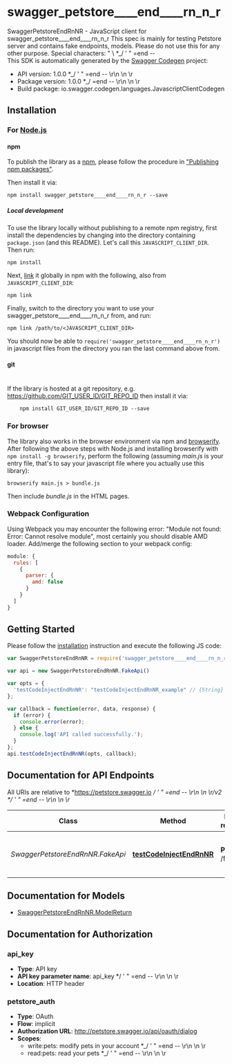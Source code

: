 # swagger_petstore____end____rn_n_r

SwaggerPetstoreEndRnNR - JavaScript client for swagger_petstore____end____rn_n_r
This spec is mainly for testing Petstore server and contains fake endpoints, models. Please do not use this for any other purpose. Special characters: \" \\  *_/ ' \" =end --       
This SDK is automatically generated by the [Swagger Codegen](https://github.com/swagger-api/swagger-codegen) project:

- API version: 1.0.0 *_/ ' \" =end -- \\r\\n \\n \\r
- Package version: 1.0.0 *_/   =end -- \r\n \n \r
- Build package: io.swagger.codegen.languages.JavascriptClientCodegen

## Installation

### For [Node.js](https://nodejs.org/)

#### npm

To publish the library as a [npm](https://www.npmjs.com/),
please follow the procedure in ["Publishing npm packages"](https://docs.npmjs.com/getting-started/publishing-npm-packages).

Then install it via:

```shell
npm install swagger_petstore____end____rn_n_r --save
```

##### Local development

To use the library locally without publishing to a remote npm registry, first install the dependencies by changing 
into the directory containing `package.json` (and this README). Let's call this `JAVASCRIPT_CLIENT_DIR`. Then run:

```shell
npm install
```

Next, [link](https://docs.npmjs.com/cli/link) it globally in npm with the following, also from `JAVASCRIPT_CLIENT_DIR`:

```shell
npm link
```

Finally, switch to the directory you want to use your swagger_petstore____end____rn_n_r from, and run:

```shell
npm link /path/to/<JAVASCRIPT_CLIENT_DIR>
```

You should now be able to `require('swagger_petstore____end____rn_n_r')` in javascript files from the directory you ran the last 
command above from.

#### git
#
If the library is hosted at a git repository, e.g.
https://github.com/GIT_USER_ID/GIT_REPO_ID
then install it via:

```shell
    npm install GIT_USER_ID/GIT_REPO_ID --save
```

### For browser

The library also works in the browser environment via npm and [browserify](http://browserify.org/). After following
the above steps with Node.js and installing browserify with `npm install -g browserify`,
perform the following (assuming *main.js* is your entry file, that's to say your javascript file where you actually 
use this library):

```shell
browserify main.js > bundle.js
```

Then include *bundle.js* in the HTML pages.

### Webpack Configuration

Using Webpack you may encounter the following error: "Module not found: Error:
Cannot resolve module", most certainly you should disable AMD loader. Add/merge
the following section to your webpack config:

```javascript
module: {
  rules: [
    {
      parser: {
        amd: false
      }
    }
  ]
}
```

## Getting Started

Please follow the [installation](#installation) instruction and execute the following JS code:

```javascript
var SwaggerPetstoreEndRnNR = require('swagger_petstore____end____rn_n_r');

var api = new SwaggerPetstoreEndRnNR.FakeApi()

var opts = { 
  'testCodeInjectEndRnNR': "testCodeInjectEndRnNR_example" // {String} To test code injection *_/ ' \" =end -- \\r\\n \\n \\r
};

var callback = function(error, data, response) {
  if (error) {
    console.error(error);
  } else {
    console.log('API called successfully.');
  }
};
api.testCodeInjectEndRnNR(opts, callback);

```

## Documentation for API Endpoints

All URIs are relative to *https://petstore.swagger.io *_/ ' \" =end -- \\r\\n \\n \\r/v2 *_/ ' \" =end -- \\r\\n \\n \\r*

Class | Method | HTTP request | Description
------------ | ------------- | ------------- | -------------
*SwaggerPetstoreEndRnNR.FakeApi* | [**testCodeInjectEndRnNR**](docs/FakeApi.md#testCodeInjectEndRnNR) | **PUT** /fake | To test code injection *_/ ' \" =end -- \\r\\n \\n \\r


## Documentation for Models

 - [SwaggerPetstoreEndRnNR.ModelReturn](docs/ModelReturn.md)


## Documentation for Authorization


### api_key

- **Type**: API key
- **API key parameter name**: api_key  */ ' " =end -- \r\n \n \r
- **Location**: HTTP header

### petstore_auth

- **Type**: OAuth
- **Flow**: implicit
- **Authorization URL**: http://petstore.swagger.io/api/oauth/dialog
- **Scopes**: 
  - write:pets: modify pets in your account  *_/ ' \" =end -- \\r\\n \\n \\r
  - read:pets: read your pets  *_/ ' \" =end -- \\r\\n \\n \\r

